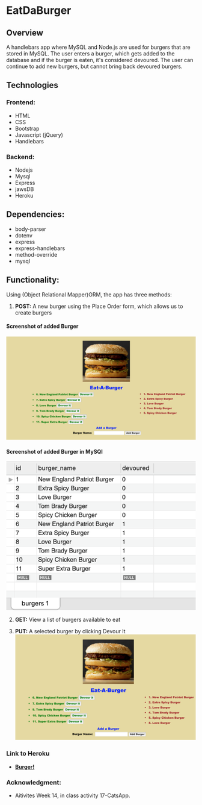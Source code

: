 # EatDaBurger

## Overview
A handlebars app where MySQL and Node.js are used for burgers that are stored in MySQL. The user enters a burger, which gets added to the database and if the burger is eaten, it's considered devoured. The user can continue to add new burgers, but cannot bring back devoured burgers.

## Technologies

### Frontend:
* HTML
* CSS
* Bootstrap
* Javascript (jQuery)
* Handlebars
### Backend:
* Nodejs
* Mysql
* Express
* jawsDB
* Heroku

## Dependencies:
* body-parser
* dotenv
* express
* express-handlebars
* method-override
* mysql

## Functionality:
Using (Object Relational Mapper)ORM, the app has three methods:
1. **POST:** A new burger using the Place Order form, which allows us to create burgers 
#### Screenshot of added Burger
![Full Size](public/assets/image/ScreenShot_of_Added_Burger.png)

#### Screenshot of added Burger in MySQl
![small Size](public/assets/image/ScreenShot_of_Burger_added_MYSQL.png)
    
2. **GET:** View a list of burgers available to eat 

2. **PUT:** A selected burger by clicking Devour It
![small Size](public/assets/image/ScreenShotofdevovured_Burger.png)

### Link to Heroku
* <strong>[Burger!](https://warm-lake-16801.herokuapp.com/)</strong>


### Acknowledgment:
* Aitivites Week 14,  in class activity 17-CatsApp.

